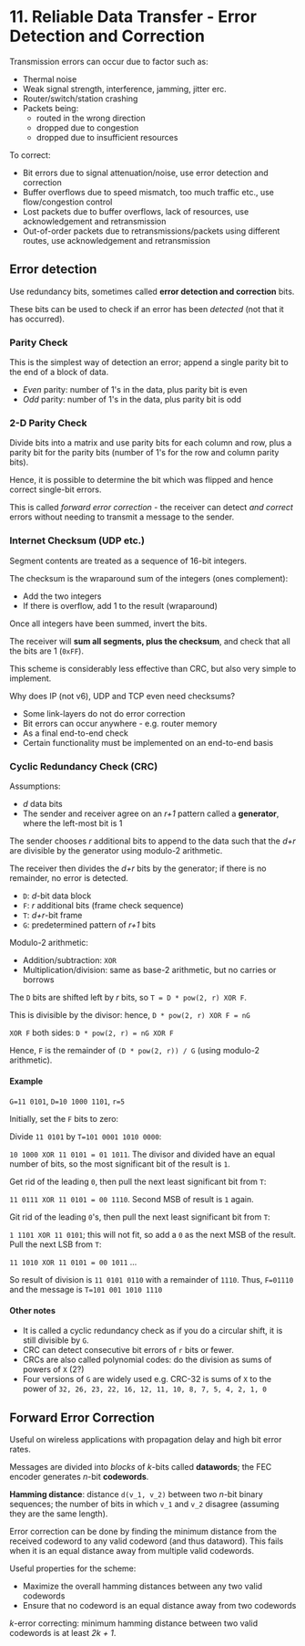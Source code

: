 # 11. Reliable Data Transfer - Error Detection and Correction

Transmission errors can occur due to factor such as:

- Thermal noise
- Weak signal strength, interference, jamming, jitter erc.
- Router/switch/station crashing
- Packets being:
  - routed in the wrong direction
  - dropped due to congestion
  - dropped due to insufficient resources

To correct:

- Bit errors due to signal attenuation/noise, use error detection and correction
- Buffer overflows due to speed mismatch, too much traffic etc., use flow/congestion control
- Lost packets due to buffer overflows, lack of resources, use acknowledgement and retransmission
- Out-of-order packets due to retransmissions/packets using different routes, use acknowledgement and retransmission

## Error detection

Use redundancy bits, sometimes called **error detection and correction** bits.

These bits can be used to check if an error has been *detected* (not that it has occurred).

### Parity Check

This is the simplest way of detection an error; append a single parity bit to the end of a block of data.

- *Even* parity: number of 1's in the data, plus parity bit is even
- *Odd* parity: number of 1's in the data, plus parity bit is odd

### 2-D Parity Check

Divide bits into a matrix and use parity bits for each column and row, plus a parity bit for the parity bits (number of 1's for the row and column parity bits).

Hence, it is possible to determine the bit which was flipped and hence correct single-bit errors.

This is called *forward error correction* - the receiver can detect *and correct* errors without needing to transmit a message to the sender.

### Internet Checksum (UDP etc.)

Segment contents are treated as a sequence of 16-bit integers.

The checksum is the wraparound sum of the integers (ones complement):

- Add the two integers
- If there is overflow, add 1 to the result (wraparound)

Once all integers have been summed, invert the bits.

The receiver will **sum all segments, plus the checksum**, and check that all the bits are 1 (`0xFF`).

This scheme is considerably less effective than CRC, but also very simple to implement.

Why does IP (not v6), UDP and TCP even need checksums?

- Some link-layers  do not do error correction
- Bit errors can occur anywhere - e.g. router memory
- As a final end-to-end check
- Certain functionality must be implemented on an end-to-end basis

### Cyclic Redundancy Check (CRC)

Assumptions:

- *d* data bits
- The sender and receiver agree on an *r+1* pattern called a **generator**, where the left-most bit is 1

The sender chooses *r* additional bits to append to the data such that the *d+r* are divisible by the generator using modulo-2 arithmetic.

The receiver then divides the *d+r* bits by the generator; if there is no remainder, no error is detected.

- `D`: *d*-bit data block
- `F`: *r* additional bits (frame check sequence)
- `T`: *d+r*-bit frame
- `G`: predetermined pattern of *r+1* bits

Modulo-2 arithmetic:

- Addition/subtraction: `XOR`
- Multiplication/division: same as base-2 arithmetic, but no carries or borrows

The `D` bits are shifted left by *r* bits, so `T = D * pow(2, r) XOR F`.

This is divisible by the divisor: hence, `D * pow(2, r) XOR F = nG`

`XOR F` both sides: `D * pow(2, r) = nG XOR F`

Hence, `F` is the remainder of `(D * pow(2, r)) / G` (using modulo-2 arithmetic).

#### Example

`G=11 0101`, `D=10 1000 1101`, `r=5`

Initially, set the `F` bits to zero:

Divide `11 0101` by `T=101 0001 1010 0000`:

`10 1000 XOR 11 0101 = 01 1011`. The divisor and divided have an equal number of bits, so the most significant bit of the result is `1`.

Get rid of the leading `0`, then pull the next least significant bit from `T`:

`11 0111 XOR 11 0101 = 00 1110`. Second MSB of result is `1` again.

Git rid of the leading `0`'s, then pull the next least significant bit from `T`:

`1 1101 XOR 11 0101`; this will not fit, so add a `0` as the next MSB of the result. Pull the next LSB from `T`:

`11 1010 XOR 11 0101 = 00 1011`
...

So result of division is `11 0101 0110` with a remainder of `1110`. Thus, `F=01110` and the message is `T=101 001 1010 1110`

#### Other notes

- It is called a cyclic redundancy check as if you do a circular shift, it is still divisible by `G`.
- CRC can detect consecutive bit errors of `r` bits or fewer.
- CRCs are also called polynomial codes: do the division as sums of powers of `X` (2?)
- Four versions of `G` are widely used e.g. CRC-32 is sums of `X` to the power of `32, 26, 23, 22, 16, 12, 11, 10, 8, 7, 5, 4, 2, 1, 0`

## Forward Error Correction

Useful on wireless applications with propagation delay and high bit error rates.

Messages are divided into *blocks* of *k*-bits called **datawords**; the FEC encoder generates *n*-bit **codewords**.

**Hamming distance**: distance `d(v_1, v_2)` between two *n*-bit binary sequences; the number of bits in which `v_1` and `v_2` disagree (assuming they are the same length).

Error correction can be done by finding the minimum distance from the received codeword to any valid codeword (and thus dataword). This fails when it is an equal distance away from multiple valid codewords.

Useful properties for the scheme:

- Maximize the overall hamming distances between any two valid codewords
- Ensure that no codeword is an equal distance away from two codewords

*k*-error correcting: minimum hamming distance between two valid codewords is at least *2k + 1*.
